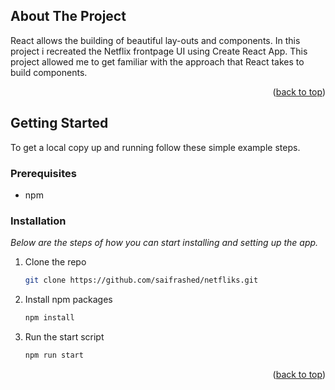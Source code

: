 <!-- ABOUT THE PROJECT -->
## About The Project

React allows the building of beautiful lay-outs and components. In this project i recreated the Netflix frontpage UI using Create React App. This project allowed me to get familiar with the approach that React takes to build components. 


<p align="right">(<a href="#top">back to top</a>)</p>

<!-- GETTING STARTED -->
## Getting Started

To get a local copy up and running follow these simple example steps.

### Prerequisites

* npm


### Installation

_Below are the steps of how you can start installing and setting up the app._
1. Clone the repo
   ```sh
   git clone https://github.com/saifrashed/netfliks.git
   ```
2. Install npm packages
   ```sh
   npm install
   ```

3. Run the start script
   ```sh
   npm run start
   ```

<p align="right">(<a href="#top">back to top</a>)</p>

